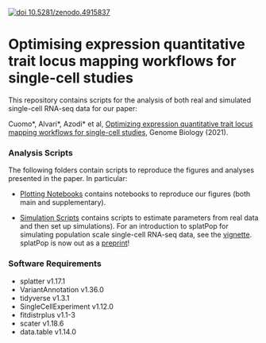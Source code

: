 [![doi 10.5281/zenodo.4915837](https://zenodo.org/badge/DOI/10.5281/zenodo.4915837.svg)](https://doi.org/10.5281/zenodo.4915837)

# Optimising expression quantitative trait locus mapping workflows for single-cell studies

This repository contains scripts for the analysis of both real and simulated single-cell RNA-seq data for our paper:

Cuomo*, Alvari*, Azodi* et al, [Optimizing expression quantitative trait locus mapping workflows for single-cell studies](https://genomebiology.biomedcentral.com/articles/10.1186/s13059-021-02407-x), Genome Biology (2021).

### Analysis Scripts

The following folders contain scripts to reproduce the figures and analyses presented in the paper.
In particular:

* [Plotting Notebooks](ipsc/) contains notebooks to reproduce our figures (both main and supplementary).

* [Simulation Scripts](../master/simulations/) contains scripts to estimate parameters from real data and then set up simulations). For an introduction to splatPop for simulating population scale single-cell RNA-seq data, see the [vignette](http://www.bioconductor.org/packages/devel/bioc/vignettes/splatter/inst/doc/splatPop.html). splatPop is now out as a [preprint](https://www.biorxiv.org/content/10.1101/2021.06.17.448806v1.abstract)!

### Software Requirements

- splatter v1.17.1
- VariantAnnotation v1.36.0
- tidyverse v1.3.1
- SingleCellExperiment v1.12.0
- fitdistrplus v1.1-3
- scater v1.18.6
- data.table v1.14.0
